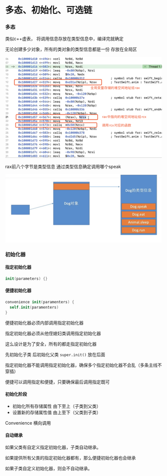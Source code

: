 # 多态、初始化、可选链

### 多态

类似c++虚表， 将调用信息存放在类型信息中，编译完就确定   

无论创建多少对象，所有的类对象的类型信息都是一份 存放在全局区

![image-20191108105356620](多态原理.png)

rax前八个字节是类型信息 通过类型信息确定调用哪个speak



![image-20191108110333630](多态原理2.png)

### 初始化器

#### 指定初始化器

```swift
init(parameters) {}
```

#### 便捷初始化器

```swift
convenience init(paramenters) {
  self.init(paramenters)
}	
```

便捷初始化器必须内部调用指定初始化器

指定初始化器必须从他侄媳妇类调用指定初始化器

这么设计是为了安全，所有的都走指定初始化器



先初始化子类 后初始化父类 `super.init()` 放在后面



指定初始化器不能调用指定初始化器，确保多个指定初始化器不会乱（多条主线不穿插）

便捷可以调用指定和便捷，只要确保最后调用指定既可



#### 初始化阶段

* 初始化所有存储属性 由下至上（子类到父类）
* 设置新的存储属性值 由上至下（父类到子类）



Convenience 横向调用 



#### 自动继承

如果父类有自定义指定初始化器，子类自动继承。

如果提供所有父类的指定初始化器都有，那么便捷初始化器也会继承

如果子类自定义初始化器，则会不自动继承。